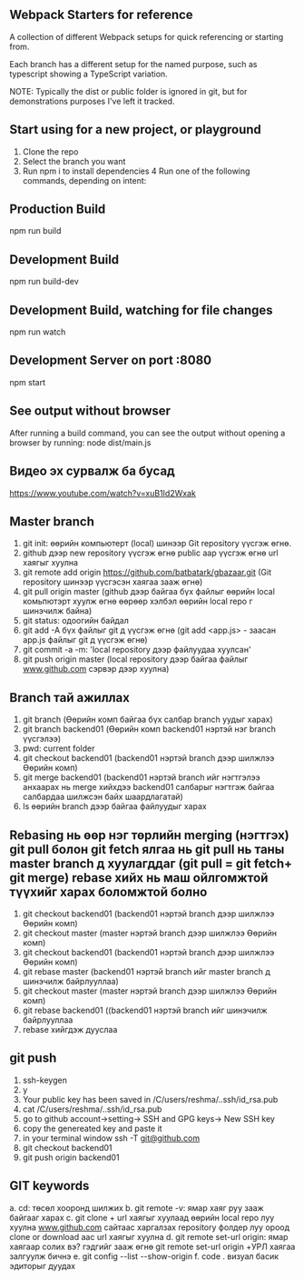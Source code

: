 ## Webpack Starters for reference

A collection of different Webpack setups for quick referencing or starting from.

Each branch has a different setup for the named purpose, such as typescript showing a TypeScript variation.

NOTE: Typically the dist or public folder is ignored in git, but for demonstrations purposes I've left it tracked.

## Start using for a new project, or playground

1. Clone the repo
2. Select the branch you want
3. Run npm i to install dependencies
   4 Run one of the following commands, depending on intent:

## Production Build

npm run build

## Development Build

npm run build-dev

## Development Build, watching for file changes

npm run watch

## Development Server on port :8080

npm start

## See output without browser

After running a build command, you can see the output without opening a browser by running:
node dist/main.js

## Видео эх сурвалж ба бусад

https://www.youtube.com/watch?v=xuB1Id2Wxak

## Master branch

1. git init: өөрийн компьютерт (local) шинээр Git repository үүсгэж өгнө.
2. github дээр new repository үүсгэж өгнө public аар үүсгэж өгнө url хаягыг хуулна
3. git remote add origin https://github.com/batbatark/gbazaar.git (Git repository шинээр үүсгэсэн хаягаа зааж өгнө)
4. git pull origin master (github дээр байгаа бүх файлыг өөрийн local комьпютэрт хуулж өгнө өөрөөр хэлбэл өөрийн local repo г шинэчилж байна)
5. git status: одоогийн байдал
6. git add -A бүх файлыг git д үүсгэж өгнө (git add <app.js> - заасан app.js файлыг git д үүсгэж өгнө)
7. git commit -a -m: 'local repository дээр файлуудаа хуулсан'
8. git push origin master (local repository дээр байгаа файлыг www.github.com сэрвэр дээр хуулна)

## Branch тай ажиллах

1. git branch (Өөрийн комп байгаа бүх салбар branch уудыг харах)
2. git branch backend01 (Өөрийн комп backend01 нэртэй нэг branch үүсгэлээ)
3. pwd: current folder
4. git checkout backend01 (backend01 нэртэй branch дээр шилжлээ Өөрийн комп)
5. git merge backend01 (backend01 нэртэй branch ийг нэгтгэлээ анхаарах нь merge хийхдээ backend01 салбарыг нэгтгэж байгаа салбардаа шилжсэн байх шаардлагатай)
6. ls өөрийн branch дээр байгаа файлуудыг харах

## Rebasing нь өөр нэг төрлийн merging (нэгтгэх) git pull болон git fetch ялгаа нь git pull нь таны master branch д хуулагддаг (git pull = git fetch+ git merge) rebase хийх нь маш ойлгомжтой түүхийг харах боломжтой болно

1. git checkout backend01 (backend01 нэртэй branch дээр шилжлээ Өөрийн комп)
2. git checkout master (master нэртэй branch дээр шилжлээ Өөрийн комп)
3. git checkout backend01 (backend01 нэртэй branch дээр шилжлээ Өөрийн комп)
4. git rebase master (backend01 нэртэй branch ийг master branch д шинэчилж байрлууллаа)
5. git checkout master (master нэртэй branch дээр шилжлээ Өөрийн комп)
6. git rebase backend01 ((backend01 нэртэй branch ийг шинэчилж байрлууллаа
7. rebase хийгдэж дууслаа

## git push

1. ssh-keygen
2. y
3. Your public key has been saved in /C/users/reshma/..ssh/id_rsa.pub
4. cat /C/users/reshma/..ssh/id_rsa.pub
5. go to github account->setting-> SSH and GPG keys-> New SSH key
6. copy the genereated key and paste it
7. in your terminal window ssh -T git@github.com
8. git checkout backend01
9. git push origin backend01

## GIT keywords

a. cd: төсөл хооронд шилжих
b. git remote -v: ямар хаяг руу зааж байгааг харах
c. git clone + url хаягыг хуулаад өөрийн local repo луу хуулна www.github.com сайтаас харгалзах repository фолдер луу ороод clone or download аас url хаягыг хуулна
d. git remote set-url origin: ямар хаягаар солих вэ? гэдгийг зааж өгнө git remote set-url origin +УРЛ хаягаа залгуулж бичнэ
e. git config --list --show-origin
f. code . визуал басик эдиторыг дуудах
